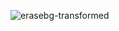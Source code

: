 ![erasebg-transformed](https://github.com/user-attachments/assets/144c6cbc-3d5f-48ae-9d50-19fdd25ae4b8)
